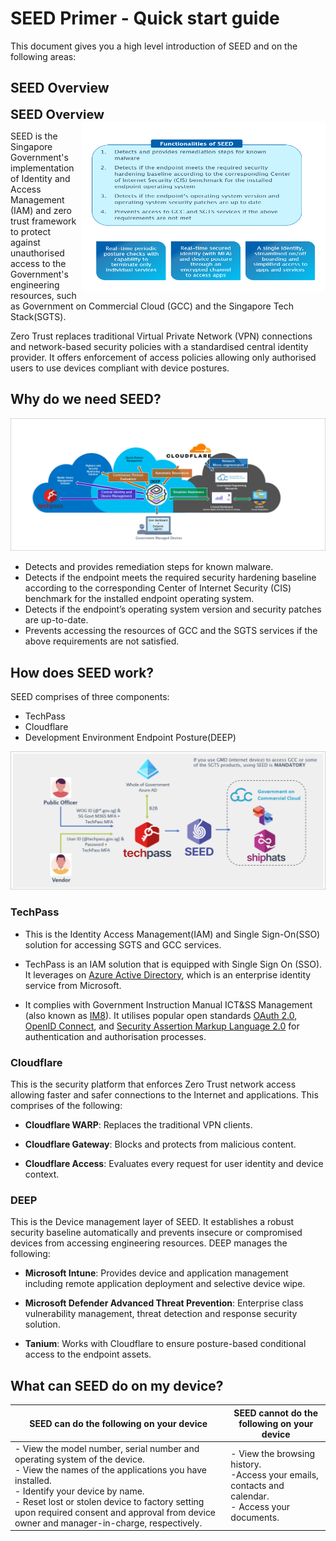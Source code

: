 # SEED Primer - Quick start guide

This document gives you a high level introduction of SEED and on the following areas:

 
## SEED Overview

<summary style="font-size:20px;font-weight:bold">SEED Overview</summary>
<img align="right" width="390" height="270" src="images/seed-functionalities.png">

SEED is the Singapore Government's implementation of Identity and Access Management (IAM) and zero trust framework to protect against unauthorised access to the Government's engineering resources, such as Government on Commercial Cloud (GCC) and the Singapore Tech Stack(SGTS).

Zero Trust replaces traditional Virtual Private Network (VPN) connections and network-based security policies with a standardised central identity provider. It offers enforcement of access policies allowing only authorised users to use devices compliant with device postures.

## Why do we need SEED?

![why-do-we-need-seed](images/why-do-we-need-seed.png)

- Detects and provides remediation steps for known malware.
- Detects if the endpoint meets the required security hardening baseline according to the corresponding Center of Internet Security (CIS) benchmark for the installed endpoint operating system.
- Detects if the endpoint’s operating system version and security patches are up-to-date.
- Prevents accessing the resources of GCC and the SGTS services if the above requirements are not satisfied.

## How does SEED work?

SEED comprises of three components:

- TechPass
- Cloudflare
- Development Environment Endpoint Posture(DEEP)

![how-does-seed-work](images/how-does-seed-work.png)

<!-- tabs:start -->

### **TechPass**

- This is the Identity Access Management(IAM) and Single Sign-On(SSO) solution for accessing SGTS and GCC services.

- TechPass is an IAM solution that is equipped with Single Sign On (SSO). It leverages on [Azure Active Directory](https://azure.microsoft.com/en-us/services/active-directory/), which is an enterprise identity service from Microsoft.

- It complies with Government Instruction Manual ICT&SS Management (also known as [IM8](https://www.developer.tech.gov.sg/guidelines/standards-and-best-practices/instruction-manual-for-ict-ss-management.html)). It utilises popular open standards [OAuth 2.0](https://oauth.net/2/), [OpenID Connect](https://openid.net/connect/), and [Security Assertion Markup Language 2.0](http://docs.oasis-open.org/security/saml/Post2.0/sstc-saml-tech-overview-2.0.html) for authentication and authorisation processes.

### **Cloudflare**

This is the security platform that enforces Zero Trust network access allowing faster and safer connections to the Internet and applications. This comprises of the following:

- **Cloudflare WARP**: Replaces the traditional VPN clients.

- **Cloudflare Gateway**: Blocks and protects from malicious content.

- **Cloudflare Access**: Evaluates every request for user identity and device context.

### **DEEP**

This is the Device management layer of SEED. It establishes a robust security baseline automatically​ and prevents insecure or compromised devices from accessing engineering resources.​ DEEP manages the following:

- **Microsoft Intune**: Provides device and application management including remote application deployment and selective device wipe.

- **Microsoft Defender Advanced Threat Prevention**: Enterprise class vulnerability management, threat detection and response security solution.

- **Tanium**: Works with Cloudflare to ensure posture-based conditional access to the endpoint assets.

<!-- tabs:end -->

## What can SEED do on my device?

|SEED can do the following on your device|SEED cannot do the following on your device|
|---|---|
|- View the model number, serial number and operating system of the device.<br>- View the names of the applications you have installed.<br>- Identify your device by name.<br>- Reset lost or stolen device to factory setting upon required consent and approval from device owner and manager-in-charge, respectively.|- View the browsing history.<br>-Access your emails, contacts and calendar.<br>- Access your documents.|








